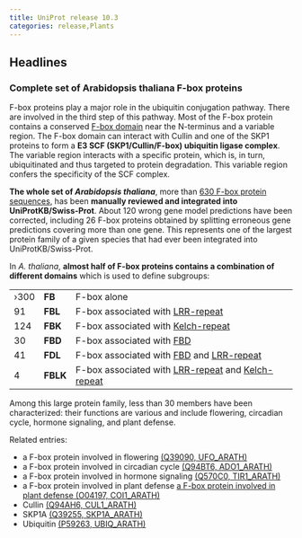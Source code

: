 ```yaml
---
title: UniProt release 10.3
categories: release,Plants
---
```


## Headlines

### Complete set of Arabidopsis thaliana F-box proteins

F-box proteins play a major role in the ubiquitin conjugation pathway. There are involved in the third step of this pathway. Most of the F-box protein contains a conserved [F-box domain](http://www.ebi.ac.uk/interpro/IEntry?ac=IPR001810) near the N-terminus and a variable region. The F-box domain can interact with Cullin and one of the SKP1 proteins to form a **E3 SCF (SKP1/Cullin/F-box) ubiquitin ligase complex**. The variable region interacts with a specific protein, which is, in turn, ubiquitinated and thus targeted to protein degradation. This variable region confers the specificity of the SCF complex.

**The whole set of *Arabidopsis thaliana***, more than [630 F-box protein sequences](http://www.uniprot.org/uniprot/?query=domain:%22f+box%22+AND+organism:%22arabidopsis+thaliana%22+AND+reviewed:yes), has been **manually reviewed and integrated into UniProtKB/Swiss-Prot**. About 120 wrong gene model predictions have been corrected, including 26 F-box proteins obtained by splitting erroneous gene predictions covering more than one gene. This represents one of the largest protein family of a given species that had ever been integrated into UniProtKB/Swiss-Prot.

In *A. thaliana*, **almost half of F-box proteins contains a combination of different domains** which is used to define subgroups:

|      |          |                                                                                                                                                             |
|:-----|:---------|:------------------------------------------------------------------------------------------------------------------------------------------------------------|
| ›300 | **FB**   | F-box alone                                                                                                                                                 |
| 91   | **FBL**  | F-box associated with [LRR-repeat](http://www.ebi.ac.uk/interpro/IEntry?ac=IPR013101)                                                                       |
| 124  | **FBK**  | F-box associated with [Kelch-repeat](http://www.ebi.ac.uk/interpro/IEntry?ac=IPR006652)                                                                     |
| 30   | **FBD**  | F-box associated with [FBD](http://www.ebi.ac.uk/interpro/IEntry?ac=IPR013596)                                                                              |
| 41   | **FDL**  | F-box associated with [FBD](http://www.ebi.ac.uk/interpro/IEntry?ac=IPR013596) and [LRR-repeat](http://www.ebi.ac.uk/interpro/IEntry?ac=IPR013101)          |
| 4    | **FBLK** | F-box associated with [LRR-repeat](http://www.ebi.ac.uk/interpro/IEntry?ac=IPR013101) and [Kelch-repeat](http://www.ebi.ac.uk/interpro/IEntry?ac=IPR006652) |

Among this large protein family, less than 30 members have been characterized: their functions are various and include flowering, circadian cycle, hormone signaling, and plant defense.

Related entries:

-   a F-box protein involved in flowering [(Q39090, UFO\_ARATH)](http://www.uniprot.org/uniprot/Q39090)
-   a F-box protein involved in circadian cycle [(Q94BT6, ADO1\_ARATH)](http://www.uniprot.org/uniprot/Q94BT6)
-   a F-box protein involved in hormone signaling [(Q570C0, TIR1\_ARATH)](http://www.uniprot.org/uniprot/Q570C0)
-   a F-box protein involved in plant defense [a F-box protein involved in plant defense (O04197, COI1\_ARATH)](http://www.uniprot.org/uniprot/O04197)
-   Cullin [(Q94AH6, CUL1\_ARATH)](http://www.uniprot.org/uniprot/Q94AH6)
-   SKP1A [(Q39255, SKP1A\_ARATH)](http://www.uniprot.org/uniprot/Q39255)
-   Ubiquitin [(P59263, UBIQ\_ARATH)](http://www.uniprot.org/uniprot/P59263)
